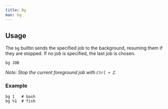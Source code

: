 ```yaml
---
title: Bg
man: bg
---
```


## Usage

The `bg` builtin sends the specified job to the background, resuming them if they are stopped.
If no job is specified, the last job is chosen.

```shell
bg JOB
```

_Note: Stop the current foreground job with `Ctrl + Z`._

### Example

```shell
bg 1   # bash
bg %1  # fish
```
